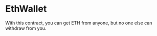 # EthWallet
With this contract, you can get ETH from anyone, but no one else can withdraw from you.
